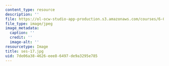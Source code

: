 ```yaml
---
content_type: resource
description: ''
file: https://ol-ocw-studio-app-production.s3.amazonaws.com/courses/6-00sc-introduction-to-computer-science-and-programming-spring-2011/7de06a384626eee86497de9a3295e785_ses-17.jpg
file_type: image/jpeg
image_metadata:
  caption: ''
  credit: ''
  image-alt: ''
resourcetype: Image
title: ses-17.jpg
uid: 7de06a38-4626-eee8-6497-de9a3295e785
---
```

